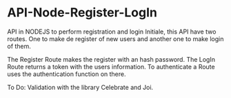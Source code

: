 # API-Node-Register-LogIn
API in NODEJS to perform registration and login
Initiale, this API have two routes. One to make de register of new users and another one to make login of them.

The Register Route makes the register with an hash password.
The LogIn Route returns a token with the users information.
To authenticate a Route uses the authentication function on there.

To Do:
  Validation with the library Celebrate and Joi.
